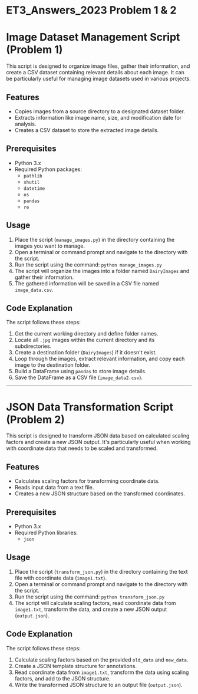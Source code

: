 # ET3_Answers_2023 Problem 1 & 2

# Image Dataset Management Script (Problem 1)

This script is designed to organize image files, gather their information, and create a CSV dataset containing relevant details about each image. It can be particularly useful for managing image datasets used in various projects.

## Features

- Copies images from a source directory to a designated dataset folder.
- Extracts information like image name, size, and modification date for analysis.
- Creates a CSV dataset to store the extracted image details.

## Prerequisites

- Python 3.x
- Required Python packages:
  - `pathlib`
  - `shutil`
  - `datetime`
  - `os`
  - `pandas`
  - `re`

## Usage

1. Place the script (`manage_images.py`) in the directory containing the images you want to manage.
2. Open a terminal or command prompt and navigate to the directory with the script.
3. Run the script using the command: `python manage_images.py`
4. The script will organize the images into a folder named `DairyImages` and gather their information.
5. The gathered information will be saved in a CSV file named `image_data.csv`.

## Code Explanation

The script follows these steps:

1. Get the current working directory and define folder names.
2. Locate all `.jpg` images within the current directory and its subdirectories.
3. Create a destination folder (`DairyImages`) if it doesn't exist.
4. Loop through the images, extract relevant information, and copy each image to the destination folder.
5. Build a DataFrame using `pandas` to store image details.
6. Save the DataFrame as a CSV file (`image_data2.csv`).

---

# JSON Data Transformation Script (Problem 2)

This script is designed to transform JSON data based on calculated scaling factors and create a new JSON output. It's particularly useful when working with coordinate data that needs to be scaled and transformed.

## Features

- Calculates scaling factors for transforming coordinate data.
- Reads input data from a text file.
- Creates a new JSON structure based on the transformed coordinates.

## Prerequisites

- Python 3.x
- Required Python libraries:
  - `json`

## Usage

1. Place the script (`transform_json.py`) in the directory containing the text file with coordinate data (`image1.txt`).
2. Open a terminal or command prompt and navigate to the directory with the script.
3. Run the script using the command: `python transform_json.py`
4. The script will calculate scaling factors, read coordinate data from `image1.txt`, transform the data, and create a new JSON output (`output.json`).

## Code Explanation

The script follows these steps:

1. Calculate scaling factors based on the provided `old_data` and `new_data`.
2. Create a JSON template structure for annotations.
3. Read coordinate data from `image1.txt`, transform the data using scaling factors, and add to the JSON structure.
4. Write the transformed JSON structure to an output file (`output.json`).



